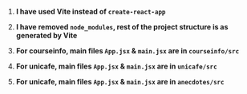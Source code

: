 1. **I have used Vite instead of `create-react-app`**

2. **I have removed `node_modules`, rest of the project structure is as generated by Vite**

3. **For courseinfo, main files `App.jsx` & `main.jsx` are in `courseinfo/src`**

4. **For unicafe, main files `App.jsx` & `main.jsx` are in `unicafe/src`**

5. **For unicafe, main files `App.jsx` & `main.jsx` are in `anecdotes/src`**
